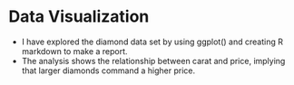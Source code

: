 # Data Visualization
- I have explored the diamond data set by using ggplot() and creating R markdown to make a report.
- The analysis shows the relationship between carat and price, implying that larger diamonds command a higher price.
